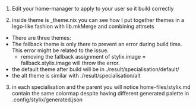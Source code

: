 1. Edit your home-manager to apply to your user so it build correctly

2. inside theme is _theme.nix you can see how I put together themes in a lego-like fashion with lib.mkMerge and combining attrsets
 - There are three themes:
 - The fallback theme is only there to prevent an error during build time. This error might be related to the issue.
    - removing the fallback assignment of stylix.image = fallback.stylix.image will throw the error.
 - the default theme after build will be in ./result/specialisation/default/
 - the alt theme is similar with ./result/specialisation/alt

3. in each specialisation and the parent you will notice home-files/stylix.md contain the same colormap despite having different generated palette in .config/stylix/generated.json
